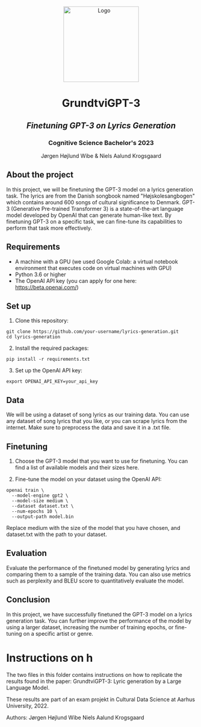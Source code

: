 <!-- PROJECT LOGO -->
<br />
<p align="center">
  <a href="https://i.imgur.com/t8mSDQS.png">
    <img src="https://i.imgur.com/t8mSDQS.png" alt="Logo" width=200 height=200>
  </a>
  
  <h1 align="center">GrundtviGPT-3</h1> 
  <h2 align="center"><i>Finetuning GPT-3 on Lyrics Generation</i></h2> 
  <h3 align="center">Cognitive Science Bachelor's 2023</h3>


  <p align="center">
    Jørgen Højlund Wibe & Niels Aalund Krogsgaard
  </p>
</p>

<!-- ABOUT THE PROJECT -->
## About the project

In this project, we will be finetuning the GPT-3 model on a lyrics generation task. The lyrics are from the Danish songbook named "Højskolesangbogen" which contains around 600 songs of cultural significance to Denmark. GPT-3 (Generative Pre-trained Transformer 3) is a state-of-the-art language model developed by OpenAI that can generate human-like text. By finetuning GPT-3 on a specific task, we can fine-tune its capabilities to perform that task more effectively.

## Requirements

* A machine with a GPU (we used Google Colab: a virtual notebook environment that executes code on virtual machines with GPU)
* Python 3.6 or higher
* The OpenAI API key (you can apply for one here: https://beta.openai.com/)

## Set up
1. Clone this repository:

```
git clone https://github.com/your-username/lyrics-generation.git
cd lyrics-generation
```

2. Install the required packages:
```
pip install -r requirements.txt
```
3. Set up the OpenAI API key:
```
export OPENAI_API_KEY=your_api_key
```
## Data
We will be using a dataset of song lyrics as our training data. You can use any dataset of song lyrics that you like, or you can scrape lyrics from the internet. Make sure to preprocess the data and save it in a .txt file.

## Finetuning
1. Choose the GPT-3 model that you want to use for finetuning. You can find a list of available models and their sizes here.

2. Fine-tune the model on your dataset using the OpenAI API:

```
openai train \
  --model-engine gpt2 \
  --model-size medium \
  --dataset dataset.txt \
  --num-epochs 10 \
  --output-path model.bin
```

Replace medium with the size of the model that you have chosen, and dataset.txt with the path to your dataset.

## Evaluation
Evaluate the performance of the finetuned model by generating lyrics and comparing them to a sample of the training data. You can also use metrics such as perplexity and BLEU score to quantitatively evaluate the model.

## Conclusion
In this project, we have successfully finetuned the GPT-3 model on a lyrics generation task. You can further improve the performance of the model by using a larger dataset, increasing the number of training epochs, or fine-tuning on a specific artist or genre.

# Instructions on h


The two files in this folder contains instructions on how to replicate the results found in the paper: GrundtviGPT-3: Lyric
generation by a Large Language Model.

These results are part of an exam projekt in Cultural Data Science at Aarhus University, 2022.

Authors:
Jørgen Højlund Wibe
Niels Aalund Krogsgaard
